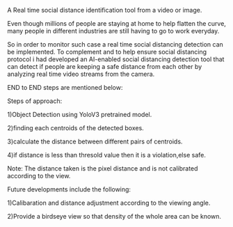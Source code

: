
A Real time social distance identification tool from a video or image.

Even though millions of people are staying at home to help flatten the curve,
many people in different industries are still having to go to work everyday.

So in order to monitor such case a real time social distancing detection can be implemented.
To complement and to help ensure social distancing protocol i had developed an AI-enabled social distancing detection tool that can detect 
if people are keeping a safe distance from each other by analyzing real time video streams from the camera.

END to END steps are mentioned below:

Steps of approach:

1)Object Detection using YoloV3 pretrained model.

2)finding each centroids of the detected boxes.

3)calculate the distance between different pairs of centroids.

4)if distance is less than thresold value then it is a violation,else safe.

Note: The distance taken is the pixel distance and is not calibrated according to the view.

Future developments include the following:

1)Calibaration and distance adjustment according to the viewing angle.

2)Provide a birdseye view so that density of the whole area can be known.
